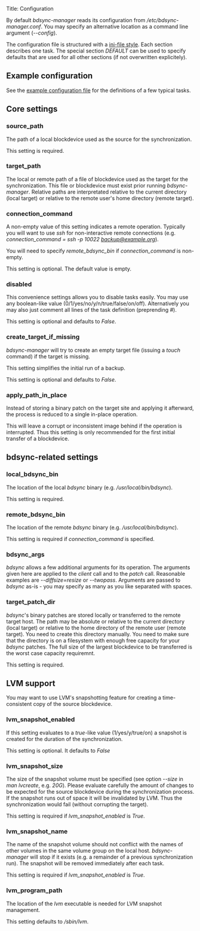 Title: Configuration


By default *bdsync-manager* reads its configuration from */etc/bdsync-manager.conf*. You may specify an alternative location as a command line argument (*--config*).

The configuration file is structured with a [ini-file style](https://docs.python.org/3/library/configparser.html#supported-ini-file-structure). Each section describes one task. The special section *DEFAULT* can be used to specify defaults that are used for all other sections (if not overwritten explicitely).

## Example configuration ##

See the [example configuration file](bdsync-manager.conf.sample) for the definitions of a few typical tasks.


## Core settings ##

### source_path ###
The path of a local blockdevice used as the source for the synchronization.

This setting is required.

### target_path ###
The local or remote path of a file of blockdevice used as the target for the synchronization. This file or blockdevice must exist prior running *bdsync-manager*. Relative paths are interpretated relative to the current directory (local target) or relative to the remote user's home directory (remote target).

### connection_command ###
A non-empty value of this setting indicates a remote operation. Typically you will want to use *ssh* for non-interactive remote connections (e.g. *connection_command = ssh -p 10022 backup@example.org*).

You will need to specify *remote_bdsync_bin* if *connection_command* is non-empty.

This setting is optional. The default value is empty.

### disabled ###
This convenience settings allows you to disable tasks easily. You may use any boolean-like value (0/1/yes/no/y/n/true/false/on/off). Alternatively you may also just comment all lines of the task definition (preprending *#*).

This setting is optional and defaults to *False*.

### create_target_if_missing ###
*bdsync-manager* will try to create an empty target file (issuing a *touch* command) if the target is missing.

This setting simplifies the initial run of a backup.

This setting is optional and defaults to *False*.

### apply_path_in_place ###
Instead of storing a binary patch on the target site and applying it afterward, the process is reduced to a single in-place operation.

This will leave a corrupt or inconsistent image behind if the operation is interrupted. Thus this setting is only recommended for the first initial transfer of a blockdevice.

## bdsync-related settings ##
### local_bdsync_bin ###
The location of the local *bdsync* binary (e.g. */usr/local/bin/bdsync*).

This setting is required.

### remote_bdsync_bin ###
The location of the remote *bdsync* binary (e.g. */usr/local/bin/bdsync*).

This setting is required if *connection_command* is specified.

### bdsync_args ###
*bdsync* allows a few additional arguments for its operation. The arguments given here are applied to the *client* call and to the *patch* call. Reasonable examples are *--diffsize=resize* or *--twopass*. Arguments are passed to *bdsync* as-is - you may specify as many as you like separated with spaces.

### target_patch_dir ###
*bdsync*'s binary patches are stored locally or transferred to the remote target host. The path may be absolute or relative to the current directory (local target) or relative to the home directory of the remote user (remote target). You need to create this directory manually. You need to make sure that the directory is on a filesystem with enough free capacity for your *bdsync* patches. The full size of the largest blockdevice to be transferred is the worst case capacity requiremnt.

This setting is required.

## LVM support ##
You may want to use LVM's snapshotting feature for creating a time-consistent copy of the source blockdevice.

### lvm_snapshot_enabled ###
If this setting evaluates to a *true*-like value (1/yes/y/true/on) a snapshot is created for the duration of the synchronization.

This setting is optional. It defaults to *False*

### lvm_snapshot_size ###
The size of the snapshot volume must be specified (see option *--size* in *man lvcreate*, e.g. *20G*). Please evaluate carefully the amount of changes to be expected for the source blockdevice during the synchronization process. If the snapshot runs out of space it will be invalidated by LVM. Thus the synchronization would fail (without corrupting the target).

This setting is required if *lvm_snapshot_enabled* is *True*.

### lvm_snapshot_name ###
The name of the snapshot volume should not conflict with the names of other volumes in the same volume group on the local host. *bdsync-manager* will stop if it exists (e.g. a remainder of a previous synchronization run). The snapshot will be removed immediately after each task.

This setting is required if *lvm_snapshot_enabled* is *True*.

### lvm_program_path ###
The location of the *lvm* executable is needed for LVM snapshot management.

This setting defaults to */sbin/lvm*.
